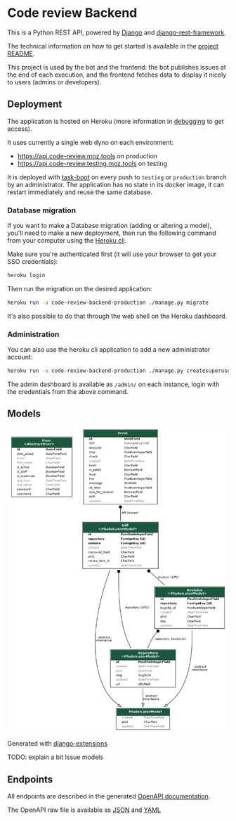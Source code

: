# Code review Backend

This is a Python REST API, powered by [Django](https://docs.djangoproject.com/) and [django-rest-framework](https://www.django-rest-framework.org/).

The technical information on how to get started is available in the [project README](/backend/README.md).

This project is used by the bot and the frontend: the bot publishes issues at the end of each execution, and the frontend fetches data to display it nicely to users (admins or developers).

## Deployment

The application is hosted on Heroku (more information in [debugging](/docs/debugging.md) to get access).

It uses currently a single web dyno on each environment:
- https://api.code-review.moz.tools on production
- https://api.code-review.testing.moz.tools on testing

It is deployed with [task-boot](https://github.com/mozilla/task-boot) on every push to `testing` or `production` branch by an administrator.
The application has no state in its docker image, it can restart immediately and reuse the same database.

### Database migration

If you want to make a Database migration (adding or altering a model), you'll need to make a new deployment, then run the following command from your computer using the [Heroku cli](https://devcenter.heroku.com/articles/heroku-cli).

Make sure you're authenticated first (it will use your browser to get your SSO credentials):

```bash
heroku login
```

Then run the migration on the desired application:

```bash
heroku run -a code-review-backend-production ./manage.py migrate
```

It's also possible to do that through the web shell on the Heroku dashboard.

### Administration

You can also use the heroku cli application to add a new administrator account:

```bash
heroku run -a code-review-backend-production ./manage.py createsuperuser
```

The admin dashboard is available as `/admin/` on each instance, login with the credentials from the above command.

## Models

![](backend.png)

Generated with [django-extensions](https://django-extensions.readthedocs.io/en/latest/graph_models.html)

TODO: explain a bit Issue models

## Endpoints

All endpoints are described in the generated [OpenAPI documentation](https://api.code-review.moz.tools/docs).

The OpenAPI raw file is available as [JSON](https://api.code-review.moz.tools/docs.json) and [YAML](https://api.code-review.moz.tools/docs.yaml)
